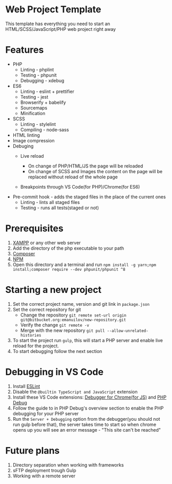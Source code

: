 # Web Project Template
This template has everything you need to start an HTML/SCSS/JavaScript/PHP web project right away

# Features
* PHP
   * Linting - phplint
   * Testing - phpunit
   * Debugging - xdebug
* ES6
  * Linting - eslint + prettifier
  * Testing - jest
  * Browserify + babelify
  * Sourcemaps
  * Minification
* SCSS
   * Linting - stylelint
   * Compiling - node-sass
* HTML linting
* Image compression
* Debuging
  * Live reload
    *  On change of PHP/HTML/JS the page will be reloaded
    *  On change of SCSS and Images the content on the page will be replaced without reload of the whole page
    
  * Breakpoints through VS Code(for PHP)/Chrome(for ES6)
* Pre-commit hook - adds the staged files in the place of the current ones
   * Linting - lints all staged files
   * Testing - runs all tests(staged or not)


# Prerequisites
1. [XAMPP](https://www.apachefriends.org/download.html) or any other web server
2. Add the directory of the php executable to your path
3. [Composer](https://getcomposer.org/download/) 
4. [NPM](https://nodejs.org/en/)
5. Open this directory and a terminal and run `npm install -g yarn;npm install;composer require --dev phpunit/phpunit ^8`

# Starting a new project
1. Set the correct project name, version and git link in `package.json`
2. Set the correct repository for git
    * Change the repository `git remote set-url origin git@bitbucket.org:emanuilov/new-repository.git`
    * Verify the change `git remote -v`
    * Merge with the new repository `git pull --allow-unrelated-histories`
3. To start the project run `gulp`, this will start a PHP server and enable live reload for the project.
4. To start debugging follow the next section

# Debugging in VS Code
1. Install [ESLint](https://marketplace.visualstudio.com/items?itemName=dbaeumer.vscode-eslint)
2. Disable the `@builtin TypeScript and JavaScript` extension
3. Install these VS Code extensions: [Debugger for Chrome(for JS)](https://marketplace.visualstudio.com/items?itemName=msjsdiag.debugger-for-chrome) and [PHP Debug](https://marketplace.visualstudio.com/items?itemName=felixfbecker.php-debug)
4. Follow the guide to in PHP Debug's overview section to enable the PHP debugging for your PHP server
5. Run the `Server + Debugging` option from the debugger(you should not run gulp before that), the server takes time to start so when chrome opens up you will see an error message - "This site can't be reached"

# Future plans

1. Directory separation when working with frameworks
2. sFTP deployment trough Gulp
3. Working with a remote server